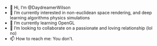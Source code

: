 - 👋 Hi, I’m @DaydreamerWilson
- 👀 I’m currently interested in non-euclidean space rendering, and deep learning algorithms physics simulations
- 🌱 I’m currently learning OpenGL
- 💞️ I’m looking to collaborate on a passionate and loving relationship (lol no)
- 📫 How to reach me: You don't.

<!---
DaydreamerWilson/DaydreamerWilson is a ✨ special ✨ repository because its `README.md` (this file) appears on your GitHub profile.
You can click the Preview link to take a look at your changes.
--->
